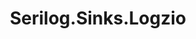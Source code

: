 ---
title: Serilog.Sinks.Logzio
project-url: https://github.com/asperheim/serilog-sinks-logzio
logo:
  logofile: dotnet.svg
  orientation: vertical
shipping-summary:
  data-source: .NET code
shipping-tags:
  - log-shipper
---